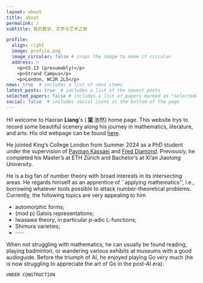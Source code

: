 ```yaml
---
layout: about
title: about
permalink: /
subtitle: 我的数学、文学与艺术之旅

profile:
  align: right
  image: profile.png
  image_circular: false # crops the image to make it circular
  address: >
    <p>S5.13 (presumably)</p>
    <p>Strand Campus</p>
    <p>London, WC2R 2LS</p>
news: true  # includes a list of news items
latest_posts: true  # includes a list of the newest posts
selected_papers: false # includes a list of papers marked as "selected={true}"
social: false  # includes social icons at the bottom of the page
---
```


Hi! welcome to Haoran <b> Liang</b>'s (<b> 梁 </b> 浩然) home page. This website trys to record some beautiful scenery along his journey in mathematics, literature, and arts. His old webpage can be found [here](https://hrliangmath.wordpress.com).

He jointed King’s College London from Summer 2024 as a PhD student under the supervision of [Payman Kassaei](https://www.mathgenealogy.org/id.php?id=37022) and [Fred Diamond](https://www.genealogy.math.ndsu.nodak.edu/id.php?id=49401). Previously, he completed his Master’s at ETH Zürich and Bachelor‘s at Xi’an Jiaotong University. 

He is a big fan of number theory with broad interests in its intersecting areas. He regards himself as an apprentice of ``applying mathematics'', i.e., borrowing whatever tools possible to attack number-theoretical problems. Currently, the following topics are very appealing to him

<ul>
    <li>automorphic forms;</li>
    <li>(mod p) Galois representations;</li>
    <li>Iwasawa theory, in particular p-adic L-functions;</li>
    <li>Shimura varieties;</li>
    <li>······</li>
</ul>

When not struggling with mathematics, he can usually be found reading, playing badminton, or wandering various exhibits at museums with a good audioguide. Before the triumph of AI, he enjoyed playing Go very much (he is now struggling to appreciate the art of Go in the post-AI era).


`UNDER CONSTRUCTION`

<form method="post" action="https://forms.un-static.com/forms/90aa8fa89b2329b6d6676144e37688c2ef689cf1">